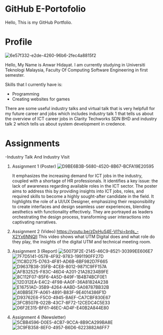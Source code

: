 # GitHub E-Portofolio
Hello, This is my GitHub Portfolio.

# Profile 
![6e57f332-e2de-4260-96b6-2fec4a8815f2](https://github.com/chibii2004/assignments/assets/148403174/c29d858f-2d88-4e72-a2c7-a8d2100acac5)

Hello, My Name is Anwar Hidayat. I am currently studying in Universiti Teknologi Malaysia, Faculty Of Computing Software Engineering in first semester.

Skills that I currently have is:
- Programming
- Creating websites for games

There are some useful industry talks and virtual talk that is very helpfull for my future career and jobs which includes industry talk 1 that tells us about the overview of ICT career jobs in Clarity Techworks SDN BHD and industry talk 2 which tells us about system development in credence. 

# Assignments
-Industry Talk And Industry Visit
1. Assignment 1 (Poster)
   ![D9BE6B3B-5680-4520-8B67-BCFA19E20595](https://github.com/chibii2004/assignments/assets/148403174/07e29f52-7383-4bf4-af8e-c94b9e37a3fd)
   
   It emphasizes the increasing demand for ICT jobs in the industry, coupled with a shortage of HR professionals. It identifies a key issue: the lack of awareness regarding available roles in the ICT sector. The poster aims to address this by providing insights into ICT jobs, roles, and required skills to become a highly sought-after candidate in the field. It highlights the role of a UI/UX Designer, emphasizing their responsibility to create interfaces and design seamless user experiences, blending aesthetics with functionality effectively. They are portrayed as leaders orchestrating the design process, transforming user interactions into captivating narratives.

2. Assignment 2 (Video)
https://youtu.be/zDxHuS4E-VI?si=brds_-X2Yx6NNQll
This video shows what UTM Digital does and what role do they play, the insights of the digital UTM and technical meeting room.

3. Assignment 3 (Report)
![50073F2E-2145-46C9-8521-30399EE606E7](https://github.com/chibii2004/assignments/assets/148403174/ecfed0ed-2b31-4dab-860e-ddd8e32bb355)
![7F7D5141-0578-4F92-9783-1991190FF27D](https://github.com/chibii2004/assignments/assets/148403174/fc979734-080e-4c84-8bb7-9738c96b005a)
![11C8D275-D763-4F81-AD6B-6BF982D7F665](https://github.com/chibii2004/assignments/assets/148403174/50633546-206f-4a80-92a0-77cf7c5e436a)
![D9637B38-35FB-4CE8-8012-9871C9FF157A](https://github.com/chibii2004/assignments/assets/148403174/c1198800-3e56-4952-8f8b-e54e7aac78e7)
![AFB32525-F83C-46D4-A201-21A28234B9FE](https://github.com/chibii2004/assignments/assets/148403174/bfa6d4bf-359c-4757-b1bf-a49b7d5ddbff)
![8C112F07-85F6-4A5D-849F-1B4B74BCF0E1](https://github.com/chibii2004/assignments/assets/148403174/f2b5e6e1-930f-426a-acc4-19c3bc339e6d)
![12D312EA-E4C2-4F98-AA0F-36A81824A238](https://github.com/chibii2004/assignments/assets/148403174/32a1e89a-ce30-41b2-ba3e-28a9f4e4dac2)
![E16751AD-35B9-4264-AABD-5A08787BB32B](https://github.com/chibii2004/assignments/assets/148403174/79dffce7-de12-4de3-a142-55d9fd0f36b4)
![40BB5E7F-A061-4891-B83F-9E4014386F1D](https://github.com/chibii2004/assignments/assets/148403174/9e6a02f0-5c92-4815-b3cc-78e5ed11b5a1)
![D93762E6-F5C0-4945-BAEF-CA7CBF830E67](https://github.com/chibii2004/assignments/assets/148403174/f8451a9f-76e4-4567-93a2-ed8350988a16)
![3FCB5078-022B-43C7-8F72-12CEDC4C5E33](https://github.com/chibii2004/assignments/assets/148403174/4f07430e-f1b1-4293-a8ad-b6c4cd324c82)
![06F2E315-BF61-46EC-AD4F-E40B2A844E80](https://github.com/chibii2004/assignments/assets/148403174/0b8e520e-af6c-4b81-9bcf-57fda8468be5)

4. Assignment 4 (Newsletter)
![5CBB4596-D0E5-4CB7-9CCA-8B9CA299BA8E](https://github.com/chibii2004/assignments/assets/148403174/8d26911f-1457-40c6-a938-53a5f378e894)
![3C9FB358-8EF0-4957-B6D6-6223882A6FF7](https://github.com/chibii2004/assignments/assets/148403174/6b08a576-2ce4-4e55-a9d8-197be142e5bc)
